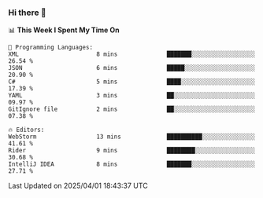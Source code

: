 ### Hi there 👋

<!--
**asdf12303116/asdf12303116** is a ✨ _special_ ✨ repository because its `README.md` (this file) appears on your GitHub profile.

Here are some ideas to get you started:

- 🔭 I’m currently working on ...
- 🌱 I’m currently learning ...
- 👯 I’m looking to collaborate on ...
- 🤔 I’m looking for help with ...
- 💬 Ask me about ...
- 📫 How to reach me: ...
- 😄 Pronouns: ...
- ⚡ Fun fact: ...
-->

<!--START_SECTION:waka-->
📊 **This Week I Spent My Time On** 

```text
💬 Programming Languages: 
XML                      8 mins              ███████░░░░░░░░░░░░░░░░░░   26.54 % 
JSON                     6 mins              █████░░░░░░░░░░░░░░░░░░░░   20.90 % 
C#                       5 mins              ████░░░░░░░░░░░░░░░░░░░░░   17.39 % 
YAML                     3 mins              ██░░░░░░░░░░░░░░░░░░░░░░░   09.97 % 
GitIgnore file           2 mins              ██░░░░░░░░░░░░░░░░░░░░░░░   07.38 % 

🔥 Editors: 
WebStorm                 13 mins             ██████████░░░░░░░░░░░░░░░   41.61 % 
Rider                    9 mins              ████████░░░░░░░░░░░░░░░░░   30.68 % 
IntelliJ IDEA            8 mins              ███████░░░░░░░░░░░░░░░░░░   27.71 % 
```


 Last Updated on 2025/04/01 18:43:37 UTC
<!--END_SECTION:waka-->
